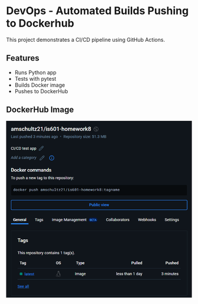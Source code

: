 # DevOps - Automated Builds Pushing to Dockerhub

This project demonstrates a CI/CD pipeline using GitHub Actions.

## Features

- Runs Python app
- Tests with pytest
- Builds Docker image
- Pushes to DockerHub

## DockerHub Image

![DockerHub Image](screenshots/DockerHubRepo.png)
